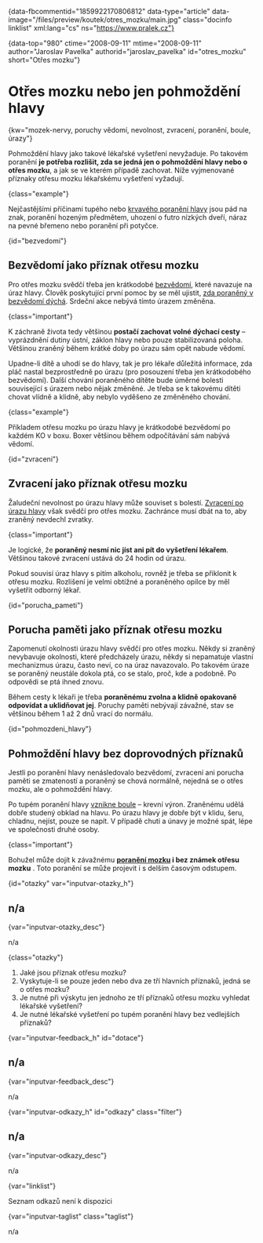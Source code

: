 
{data-fbcommentid="1859922170806812" data-type="article" data-image="/files/preview/koutek/otres_mozku/main.jpg" class="docinfo linklist" xml:lang="cs" ns="https://www.pralek.cz"}

{data-top="980" ctime="2008-09-11" mtime="2008-09-11" author="Jaroslav Pavelka" authorid="jaroslav\_pavelka" id="otres\_mozku" short="Otřes mozku"}

# Otřes mozku nebo jen pohmoždění hlavy

{kw="mozek-nervy, poruchy vědomí, nevolnost, zvracení, poranění, boule, úrazy"}

Pohmoždění hlavy jako takové lékařské vyšetření nevyžaduje. Po takovém poranění **je potřeba rozlišit, zda se jedná jen o pohmoždění hlavy nebo o otřes mozku**, a jak se ve kterém případě zachovat. Níže vyjmenované příznaky otřesu mozku lékařskému vyšetření vyžadují.

{class="example"}

Nejčastějšími příčinami tupého nebo [krvavého poranění hlavy][1] jsou pád na znak, poranění hozeným předmětem, uhození o futro nízkých dveří, náraz na pevné břemeno nebo poranění při potyčce.

{id="bezvedomi"}

## Bezvědomí jako příznak otřesu mozku

Pro otřes mozku svědčí třeba jen krátkodobé [bezvědomí][2], které navazuje na úraz hlavy. Člověk poskytující první pomoc by se měl ujistit, [zda poraněný v bezvědomí dýchá][3]. Srdeční akce nebývá tímto úrazem změněna.

{class="important"}

K záchraně života tedy většinou **postačí zachovat volné dýchací cesty** – vyprázdnění dutiny ústní, záklon hlavy nebo pouze stabilizovaná poloha. Většinou zraněný během krátké doby po úrazu sám opět nabude vědomí.

Upadne-li dítě a uhodí se do hlavy, tak je pro lékaře důležitá informace, zda pláč nastal bezprostředně po úrazu (pro posouzení třeba jen krátkodobého bezvědomí). Další chování poraněného dítěte bude úměrné bolesti související s úrazem nebo nějak změněné. Je třeba se k takovému dítěti chovat vlídně a klidně, aby nebylo vyděšeno ze změněného chování.

{class="example"}

Příkladem otřesu mozku po úrazu hlavy je krátkodobé bezvědomí po každém KO v boxu. Boxer většinou během odpočítávání sám nabývá vědomí.

{id="zvraceni"}

## Zvracení jako příznak otřesu mozku

Žaludeční nevolnost po úrazu hlavy může souviset s bolestí. [Zvracení po úrazu hlavy][4] však svědčí pro otřes mozku. Zachránce musí dbát na to, aby zraněný nevdechl zvratky.

{class="important"}

Je logické, že **poraněný nesmí nic jíst ani pít do vyšetření lékařem**. Většinou takové zvracení ustává do 24 hodin od úrazu.

Pokud souvisí úraz hlavy s pitím alkoholu, rovněž je třeba se přiklonit k otřesu mozku. Rozlišení je velmi obtížné a poraněného opilce by měl vyšetřit odborný lékař.

{id="porucha_pameti"}

## Porucha paměti jako příznak otřesu mozku

Zapomenutí okolnosti úrazu hlavy svědčí pro otřes mozku. Někdy si zraněný nevybavuje okolnosti, které předcházely úrazu, někdy si nepamatuje vlastní mechanizmus úrazu, často neví, co na úraz navazovalo. Po takovém úraze se poraněný neustále dokola ptá, co se stalo, proč, kde a podobně. Po odpovědi se ptá ihned znovu.

Během cesty k lékaři je třeba **poraněnému zvolna a klidně opakovaně odpovídat a uklidňovat jej**. Poruchy paměti nebývají závažné, stav se většinou během 1 až 2 dnů vrací do normálu.

{id="pohmozdeni_hlavy"}

## Pohmoždění hlavy bez doprovodných příznaků

Jestli po poranění hlavy nenásledovalo bezvědomí, zvracení ani porucha paměti se zmateností a poraněný se chová normálně, nejedná se o otřes mozku, ale o pohmoždění hlavy.

Po tupém poranění hlavy [vznikne boule][5] – krevní výron. Zraněnému udělá dobře studený obklad na hlavu. Po úrazu hlavy je dobře být v klidu, šeru, chladnu, nejíst, pouze se napít. V případě chuti a únavy je možné spát, lépe ve společnosti druhé osoby.

{class="important"}

Bohužel může dojít k závažnému **[poranění mozku][6] i bez známek otřesu mozku** . Toto poranění se může projevit i s delším časovým odstupem. 

{id="otazky" var="inputvar-otazky_h"}

## n/a

{var="inputvar-otazky_desc"}

n/a

{class="otazky"}

  1. Jaké jsou příznak otřesu mozku?
  2. Vyskytuje-li se pouze jeden nebo dva ze tří hlavních příznaků, jedná se o otřes mozku?
  3. Je nutné při výskytu jen jednoho ze tří příznaků otřesu mozku vyhledat lékařské vyšetření?
  4. Je nutné lékařské vyšetření po tupém poranění hlavy bez vedlejších příznaků?

{var="inputvar-feedback_h" id="dotace"}

## n/a

{var="inputvar-feedback_desc"}

n/a

{var="inputvar-odkazy_h" id="odkazy" class="filter"}

## n/a

{var="inputvar-odkazy_desc"}

n/a

{var="linklist"}

Seznam odkazů není k dispozici

{var="inputvar-taglist" class="taglist"}

n/a

 [1]: drobna_krvava_poraneni
 [2]: mdloba_neboli_kolaps
 [3]: resuscitace-ozivovani
 [4]: funkcni_poruchy_traveni
 [5]: boule_nasledkem_urazu
 [6]: subduralni_hematom

